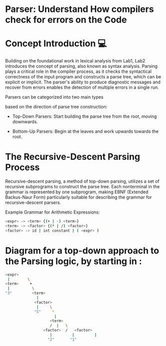 # Parser: Understand How compilers check for errors on the Code

# Concept Introduction 💻

Building on the foundational work in lexical analysis from Lab1, Lab2 introduces the concept of parsing, also known as syntax analysis. Parsing plays a critical role in the compiler process, as it checks the syntactical correctness of the input program and constructs a parse tree, which can be explicit or implicit. The parser's ability to produce diagnostic messages and recover from errors enables the detection of multiple errors in a single run.

Parsers can be categorized into two main types

based on the direction of parse tree construction:

- Top-Down Parsers: Start building the parse tree from the root, moving downwards.

- Bottom-Up Parsers: Begin at the leaves and work upwards towards the root.

# The Recursive-Descent Parsing Process

Recursive-descent parsing, a method of top-down parsing, utilizes a set of recursive subprograms to construct the parse tree. Each nonterminal in the grammar is represented by one subprogram, making EBNF (Extended Backus-Naur Form) particularly suitable for describing the grammar for recursive-descent parsers.

Example Grammar for Arithmetic Expressions:

```bash
<expr> -> <term> {(+ | -) <term>}
<term> -> <factor> {(* | /) <factor>}
<factor> -> id | int constant | ( <expr> )
```

# Diagram for a top-down approach to the Parsing logic, by starting in <expr>:


```bash
<expr>
 |        \
<term>     +
 |          \
"3"         <term>
              |
             <factor>
              |     \
             "5"     *
                      |
                    <term>
                    /  |   \
                 <factor>  /   <factor>
                    |         |         |
                   "2"       "1"

```

